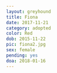 ```yaml
---
layout: greyhound
title: Fiona
date: 2017-11-21
category: adopted
color: Red
dob: 2015-11-22
pic: fiona2.jpg
sex: female
pending: yes
doa: 2018-01-16
---
```


